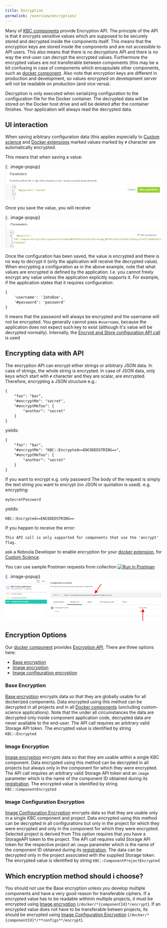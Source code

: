 ```yaml
---
title: Encryption
permalink: /overview/encryption/
---
```


Many of [KBC components](/architecture/) provide Encryption API. The principle of the API is that it encrypts sensitive values 
which are supposed to be securely stored and decrypted inside the components itself. This means that the encryption 
keys are stored inside the components and are not accessible to API users. This also means that there is no decryptions
API and there is no way the end-user can decrypt the encrypted values. Furthermore the encrypted values are not 
transferable between components (this may be a bit confusing in case of components which encapsulate other 
components, such as [docker component](/architecture/docker-bundle/). Also note that encryption keys are 
different in production and development, so values encrypted on development server will not be readable 
on production (and vice versa). 

Decryption is only executed when serializing configuration to the configuration file for the Docker container. 
The decrypted data will be stored on the Docker host drive and will be deleted after the container finishes. 
Your application will always read the decrypted data.   

## UI interaction
When saving arbitrary configuration data (this applies especially to [Custom science](/extend/custom-science/) and
[Docker extensions](/extend/docker/) marked values marked by `#` character are automatically encrypted. 

This means that when saving a value:

{: .image-popup}
![Configuration editor Screenshot](/overview/encryption-1.png)

Once you save the value, you will receive:

{: .image-popup}
![Configuration editor Screenshot](/overview/encryption-2.png)

Once the configuration has been saved, the value is encrypted and there is no way to decrypt it (only the 
application will receive the decrypted value). When encrypting a configuration as in the above example, 
note that what values are encrypted is defined by the application. I.e. you cannot freely encrypt any value unless
the application explicitly supports it. For example, if the application states that it requires configuration:

    {
        'username': 'JohnDoe',
        '#password': 'password'
    }

It means that the password will always be encrypted and the username will not be encrypted. You generally cannot
pass `#username`, because the application does not expect such key to exist (although it's value will be decrypted
normally). Internally, the [Encrypt and Store configuration API call](http://docs.kebooladocker.apiary.io/#reference/encrypt/encrypt-and-store-configuration/save-configuration)
is used

## Encrypting data with API
The encryption API can encrypt either strings or arbitrary JSON data. In case of strings, the whole string is 
encrypted. In case of JSON data,
only keys which start with `#` character and they are scalar, are encrypted. Therefore, encrypting a JSON structure e.g.:

    {
        "foo": "bar",
        "#encryptMe": "secret",
        "#encryptMeToo": {
            "another": "secret"
        }
    }

yields:

    {
        "foo": "bar",
        "#encryptMe": "KBC::Encrypted==ENCODEDSTRING==",
        "#encryptMeToo": {
            "another": "secret"
        }
    }


If you want to encrypt e.g. only password The body of the request is simply the text string you want to encrypt (no JSON or quotation is used). e.g. encrypting:

    mySecretPassword 

yields:

    KBC::Encrypted==ENCODEDSTRING==


If you happen to receive the error:

    This API call is only supported for components that use the 'encrypt' flag.
    
ask a Keboola Developer to enable encryption for your [docker extension](/extend/docker/), for 
[Custom Science](/).

You can use sample Postman requests from collection 
[![Run in Postman](https://run.pstmn.io/button.png)](https://www.getpostman.com/run-collection/7dc2e4b41225738f5411)

{: .image-popup}
![Postman screenshot](/architecture/encryption-postman.png)


## Encryption Options
Our [docker component](/architecture/docker-bundle/) provides [Encryption API](http://docs.kebooladocker.apiary.io/#reference/encrypt). 
There are three options here:

- [Base encryption](http://docs.kebooladocker.apiary.io/#reference/encrypt/base-encryption/encrypt-data)
- [Image encryption](http://docs.kebooladocker.apiary.io/#reference/encrypt/image-encryption/encrypt-data)
- [Image configuration encryption](http://docs.kebooladocker.apiary.io/#reference/encrypt/image-configuration-encryption/encrypt-data)

### Base Encryption
[Base encryption](http://docs.kebooladocker.apiary.io/#reference/encrypt/base-encryption/encrypt-data)
 encrypts data so that they are globally usable for all dockerized components. Data encrypted using this method can be decrypted in all projects 
and in all [Docker components](/architecture/docker-bundle) (uncluding custom-science applications). Note that the under all
circumstances the data are decrypted only inside component application code, decrypted data are never available to the end-user. The API
call requires an arbitrary valid Storage API token. The encrypted value is identified by string `KBC::Encrypted`

### Image Encryption
[Image encryption](http://docs.kebooladocker.apiary.io/#reference/encrypt/image-encryption/encrypt-data)
 encrypts data so that they are usable within a single KBC component. Data encrypted using this method can be
decrypted in all projects but always only in the component for which they were encrypted. The API
call requires an arbitrary valid Storage API token and an `image` parameter which is the name of the component ID obtained during its
[registration](/extend/registration/). The encrypted value is identified by string `KBC::ComponentEncrypted`
  
### Image Configuration Encryption
[Image Configuration Encryption](http://docs.kebooladocker.apiary.io/#reference/encrypt/image-configuration-encryption/encrypt-data)
 encrypts data so that they are usable only in a single KBC component and project. Data encrypted
using this method can be decrypted in all configurations but only in the project for which they were encrypted and only in the
component for which they were encrypted. Selected project is derived from This option requires that you have a StorageAPI token to the project. 
The API
call requires valid Storage API token for the respective project an `image` parameter which is the name of the component ID obtained during its
[registration](/extend/registration/). The data can be decrypted only in the project associated with the supplied Storage token.  
The encrypted value is identified by string `KBC::ComponentProjectEncrypted`

## Which encryption method should i choose?
You should not use the Base encryption unless you develop multiple components and have a very good reason for transferable ciphers. 
If a encrypted value has to be readable withinin multiple projects, it must be encrypted using 
[Image encryption](http://docs.kebooladocker.apiary.io/#reference/encrypt/image-encryption/encrypt-data) (`/docker/*{componentId}*/encrypt`). 
If an encrypted value does not have to be transferable betwen projects, its should be encrypted using 
[Image Configuration Encryption](http://docs.kebooladocker.apiary.io/#reference/encrypt/image-configuration-encryption/encrypt-data) 
(`/docker/*{componentId}*/**configs**/encrypt`). 
